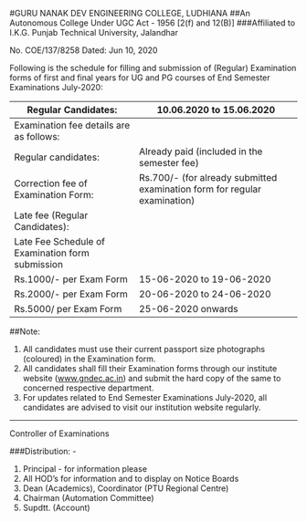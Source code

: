 #GURU NANAK DEV ENGINEERING COLLEGE, LUDHIANA
##An Autonomous College Under UGC Act - 1956 [2(f) and 12(B)]
###Affiliated to I.K.G. Punjab Technical University, Jalandhar

No. COE/137/8258 Dated: Jun 10, 2020

Following is the schedule for filling and submission of (Regular) Examination forms of first and final years for UG and PG courses of End Semester Examinations July-2020:

|Regular Candidates:|10.06.2020 to 15.06.2020|
|---|---|
|Examination fee details are as follows:| |
|Regular candidates:|Already paid (included in the semester fee)|
|Correction fee of Examination Form:|Rs.700/- (for already submitted examination form for regular examination)|
|Late fee (Regular Candidates):||
|Late Fee Schedule of Examination form submission||
|Rs.1000/- per Exam Form|15-06-2020 to 19-06-2020|
|Rs.2000/- per Exam Form|20-06-2020 to 24-06-2020| 
|Rs.5000/ per Exam Form|25-06-2020 onwards|

##Note:

1. All candidates must use their current passport size photographs (coloured) in the Examination form.
1. All  candidates shall fill their Examination forms through our institute website (www.gndec.ac.in) and submit the hard copy of the same to concerned respective department.
1. For updates related to End Semester Examinations July-2020, all candidates are advised to visit our institution website regularly.

---
Controller of Examinations

###Distribution: -
1. Principal - for information please
1. All HOD’s for information and to display on Notice Boards
1. Dean (Academics), Coordinator (PTU Regional Centre)
1. Chairman (Automation Committee)
1. Supdtt. (Account)
